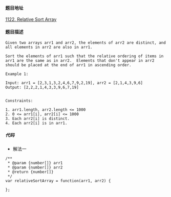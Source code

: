 #### 题目地址
[1122. Relative Sort Array](https://leetcode.com/problems/relative-sort-array/)
#### 题目描述
```
Given two arrays arr1 and arr2, the elements of arr2 are distinct, and all elements in arr2 are also in arr1.

Sort the elements of arr1 such that the relative ordering of items in arr1 are the same as in arr2.  Elements that don't appear in arr2 should be placed at the end of arr1 in ascending order.

Example 1:

Input: arr1 = [2,3,1,3,2,4,6,7,9,2,19], arr2 = [2,1,4,3,9,6]
Output: [2,2,2,1,4,3,3,9,6,7,19]
 

Constraints:

1. arr1.length, arr2.length <= 1000
2. 0 <= arr1[i], arr2[i] <= 1000
3. Each arr2[i] is distinct.
4. Each arr2[i] is in arr1.
```

##### 代码

- 解法一
```
/**
 * @param {number[]} arr1
 * @param {number[]} arr2
 * @return {number[]}
 */
var relativeSortArray = function(arr1, arr2) {
    
};
```
